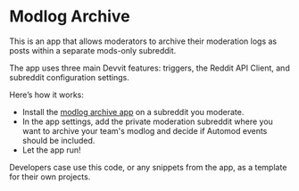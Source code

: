 # Modlog Archive

This is an app that allows moderators to archive their moderation logs as posts within a separate mods-only subreddit.

The app uses three main Devvit features: triggers, the Reddit API Client, and subreddit configuration settings.

Here’s how it works:

- Install the [modlog archive app](https://developers.reddit.com/apps/modlog-archive) on a subreddit you moderate.
- In the app settings, add the private moderation subreddit where you want to archive your team's modlog and decide if Automod events should be included.
- Let the app run!

Developers case use this code, or any snippets from the app, as a template for their own projects.

